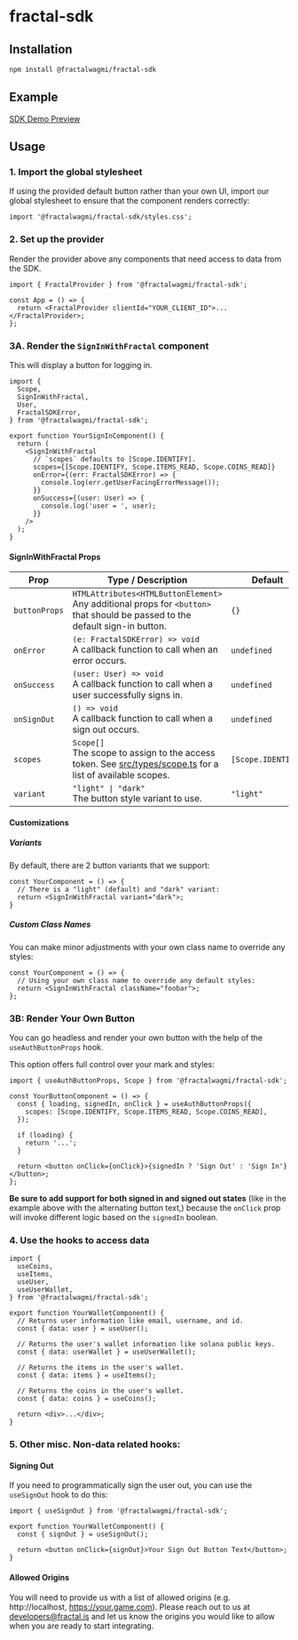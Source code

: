 # fractal-sdk

## Installation

```sh
npm install @fractalwagmi/fractal-sdk
```

## Example

[SDK Demo Preview](https://sdk-demo.fractalpreview.com/)

## Usage

### 1. Import the global stylesheet

If using the provided default button rather than your own UI, import our global
stylesheet to ensure that the component renders correctly:

```
import '@fractalwagmi/fractal-sdk/styles.css';
```

### 2. Set up the provider

Render the provider above any components that need access to data from the SDK.

```tsx
import { FractalProvider } from '@fractalwagmi/fractal-sdk';

const App = () => {
  return <FractalProvider clientId="YOUR_CLIENT_ID">...</FractalProvider>;
};
```

### 3A. Render the `SignInWithFractal` component

This will display a button for logging in.

```tsx
import {
  Scope,
  SignInWithFractal,
  User,
  FractalSDKError,
} from '@fractalwagmi/fractal-sdk';

export function YourSignInComponent() {
  return (
    <SignInWithFractal
      // `scopes` defaults to [Scope.IDENTIFY].
      scopes={[Scope.IDENTIFY, Scope.ITEMS_READ, Scope.COINS_READ]}
      onError={(err: FractalSDKError) => {
        console.log(err.getUserFacingErrorMessage());
      }}
      onSuccess={(user: User) => {
        console.log('user = ', user);
      }}
    />
  );
}
```

#### SignInWithFractal Props

| Prop          | Type / Description                                                                                                                   | Default            |
| ------------- | ------------------------------------------------------------------------------------------------------------------------------------ | ------------------ |
| `buttonProps` | `HTMLAttributes<HTMLButtonElement>`<br/>Any additional props for `<button>` that should be passed to the default sign-in button.     | `{}`               |
| `onError`     | `(e: FractalSDKError) => void`<br/>A callback function to call when an error occurs.                                                 | `undefined`        |
| `onSuccess`   | `(user: User) => void`<br/>A callback function to call when a user successfully signs in.                                            | `undefined`        |
| `onSignOut`   | `() => void`<br/>A callback function to call when a sign out occurs.                                                                 | `undefined`        |
| `scopes`      | `Scope[]`<br/>The scope to assign to the access token. See [src/types/scope.ts](/src/types/scope.ts) for a list of available scopes. | `[Scope.IDENTIFY]` |
| `variant`     | `"light" \| "dark"`<br/>The button style variant to use.                                                                             | `"light"`          |

#### Customizations

##### Variants

By default, there are 2 button variants that we support:

```tsx
const YourComponent = () => {
  // There is a "light" (default) and "dark" variant:
  return <SignInWithFractal variant="dark">;
}
```

##### Custom Class Names

You can make minor adjustments with your own class name to override any styles:

```tsx
const YourComponent = () => {
  // Using your own class name to override any default styles:
  return <SignInWithFractal className="foobar">;
};
```

### 3B: Render Your Own Button

You can go headless and render your own button with the help of the
`useAuthButtonProps` hook.

This option offers full control over your mark and styles:

```tsx
import { useAuthButtonProps, Scope } from '@fractalwagmi/fractal-sdk';

const YourButtonComponent = () => {
  const { loading, signedIn, onClick } = useAuthButtonProps({
    scopes: [Scope.IDENTIFY, Scope.ITEMS_READ, Scope.COINS_READ],
  });

  if (loading) {
    return '...';
  }

  return <button onClick={onClick}>{signedIn ? 'Sign Out' : 'Sign In'}</button>;
};
```

**Be sure to add support for both signed in and signed out states** (like in the
example above with the alternating button text,) because the `onClick` prop will
invoke different logic based on the `signedIn` boolean.

### 4. Use the hooks to access data

```tsx
import {
  useCoins,
  useItems,
  useUser,
  useUserWallet,
} from '@fractalwagmi/fractal-sdk';

export function YourWalletComponent() {
  // Returns user information like email, username, and id.
  const { data: user } = useUser();

  // Returns the user's wallet information like solana public keys.
  const { data: userWallet } = useUserWallet();

  // Returns the items in the user's wallet.
  const { data: items } = useItems();

  // Returns the coins in the user's wallet.
  const { data: coins } = useCoins();

  return <div>...</div>;
}
```

### 5. Other misc. Non-data related hooks:

#### Signing Out

If you need to programmatically sign the user out, you can use the `useSignOut`
hook to do this:

```tsx
import { useSignOut } from '@fractalwagmi/fractal-sdk';

export function YourWalletComponent() {
  const { signOut } = useSignOut();

  return <button onClick={signOut}>Your Sign Out Button Text</button>;
}
```

#### Allowed Origins

You will need to provide us with a list of allowed origins (e.g. http://localhost,
https://your.game.com). Please reach out to us at developers@fractal.is and let
us know the origins you would like to allow when you are ready to start
integrating.
